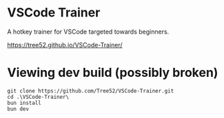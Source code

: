 # VSCode Trainer

A hotkey trainer for VSCode targeted towards beginners.

https://tree52.github.io/VSCode-Trainer/

# Viewing dev build (possibly broken)
```
git clone https://github.com/Tree52/VSCode-Trainer.git
cd .\VSCode-Trainer\
bun install
bun dev
```
